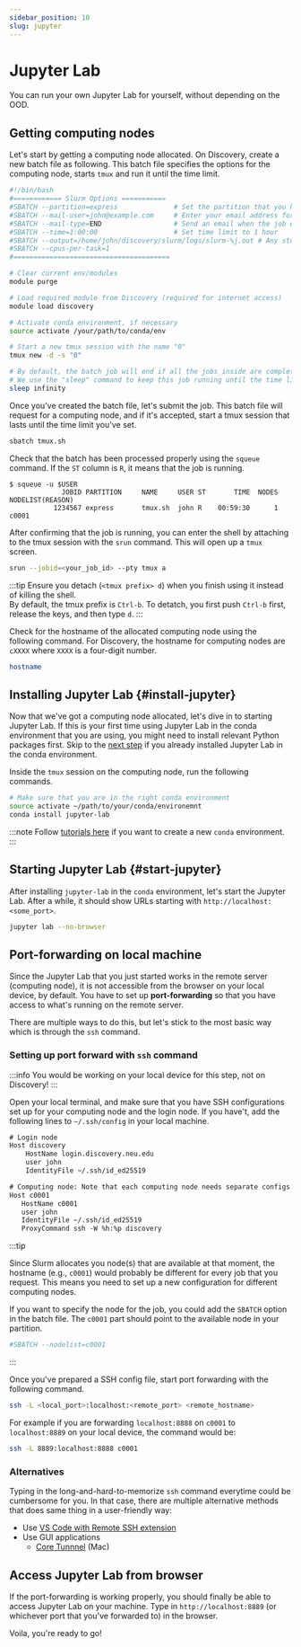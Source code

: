```yaml
---
sidebar_position: 10
slug: jupyter
---
```


# Jupyter Lab

You can run your own Jupyter Lab for yourself, without depending on the OOD.

## Getting computing nodes
Let's start by getting a computing node allocated. On Discovery, create a new batch file as following. This batch file specifies the options for the computing node, starts `tmux` and run it until the time limit.

```bash title="tmux.sh"
#!/bin/bash
#============ Slurm Options ===========
#SBATCH --partition=express              # Set the partition that you have access to.
#SBATCH --mail-user=john@example.com     # Enter your email address for job notification
#SBATCH --mail-type=END                  # Send an email when the job ends
#SBATCH --time=1:00:00                   # Set time limit to 1 hour
#SBATCH --output=/home/john/discovery/slurm/logs/slurm-%j.out # Any stdout will be stored here.
#SBATCH --cpus-per-task=1
#=======================================

# Clear current env/modules
module purge

# Load required module from Discovery (required for internet access)
module load discovery

# Activate conda environment, if necessary
source activate /your/path/to/conda/env

# Start a new tmux session with the name "0"
tmux new -d -s "0"

# By default, the batch job will end if all the jobs inside are complete.
# We use the "sleep" command to keep this job running until the time limit
sleep infinity
```

Once you've created the batch file, let's submit the job. This batch file will request for a computing node, and if it's accepted, start a tmux session that lasts until the time limit you've set.
```sh
sbatch tmux.sh
```

Check that the batch has been processed properly using the `squeue` command. If the `ST` column is `R`, it means that the job is running.
```shell-session
$ squeue -u $USER
             JOBID PARTITION     NAME     USER ST       TIME  NODES NODELIST(REASON)
           1234567 express       tmux.sh  john R    00:59:30      1 c0001
```

After confirming that the job is running, you can enter the shell by attaching to the tmux session with the `srun` command. This will open up a `tmux` screen.
```sh
srun --jobid=<your_job_id> --pty tmux a
```

:::tip
Ensure you detach (`<tmux prefix> d`) when you finish using it instead of killing the shell.  
By default, the tmux prefix is `Ctrl-b`. To detatch, you first push `Ctrl-b` first, release the keys, and then type `d`.
:::

Check for the hostname of the allocated computing node using the following command. For Discovery, the hostname for computing nodes are `cXXXX` where `XXXX` is a four-digit number.
```sh
hostname
```

## Installing Jupyter Lab {#install-jupyter}
Now that we've got a computing node allocated, let's dive in to starting Jupyter Lab. If this is your first time using Jupyter Lab in the conda environment that you are using, you might need to install relevant Python packages first. Skip to the [next step](#start-jupyter) if you already installed Jupyter Lab in the conda environment.

Inside the `tmux` session on the computing node, run the following commands.
```sh
# Make sure that you are in the right conda environment
source activate ~/path/to/your/conda/environemnt
conda install jupyter-lab
```

:::note
Follow [tutorials here](/docs/computation/hpc/intro/conda#conda-create) if you want to create a new `conda` environment.
:::

## Starting Jupyter Lab {#start-jupyter}
After installing `jupyter-lab` in the `conda` environment, let's start the Jupyter Lab. After a while, it should show URLs starting with `http://localhost:<some_port>`.
```sh
jupyter lab --no-browser
```

## Port-forwarding on local machine
Since the Jupyter Lab that you just started works in the remote server (computing node), it is not accessible from the browser on your local device, by default. You have to set up **port-forwarding** so that you have access to what's running on the remote server.

There are multiple ways to do this, but let's stick to the most basic way which is through the `ssh` command.

### Setting up port forward with `ssh` command

:::info
You would be working on your local device for this step, not on Discovery!
:::

<!-- #### Set up SSH config -->
Open your local terminal, and make sure that you have SSH configurations set up for your computing node and the login node. If you have't, add the following lines to `~/.ssh/config` in your local machine.

```txt title="~/.ssh/config"
# Login node
Host discovery
    HostName login.discovery.neu.edu
    user john
    IdentityFile ~/.ssh/id_ed25519

# Computing node: Note that each computing node needs separate configs
Host c0001
   HostName c0001
   user john
   IdentityFile ~/.ssh/id_ed25519
   ProxyCommand ssh -W %h:%p discovery
```

:::tip

Since Slurm allocates you node(s) that are available at that moment, the hostname (e.g., `c0001`) would probably be different for every job that you request. This means you need to set up a new configuration for different computing nodes.

If you want to specify the node for the job, you could add the `SBATCH` option in the batch file. The `c0001` part should point to the available node in your partition.
```sh
#SBATCH --nodelist=c0001
```

:::

Once you've prepared a SSH config file, start port forwarding with the following command.

```sh
ssh -L <local_port>:localhost:<remote_port> <remote_hostname>
```

For example if you are forwarding `localhost:8888` on `c0001` to `localhost:8889` on your local device, the command would be:
```sh
ssh -L 8889:localhost:8888 c0001
```

### Alternatives

Typing in the long-and-hard-to-memorize `ssh` command everytime could be cumbersome for you. In that case, there are multiple alternative methods that does same thing in a user-friendly way:
- Use [VS Code with Remote SSH extension](/docs/computation/hpc/intro/vscode-jupyter)
- Use GUI applications
    - [Core Tunnnel](https://codinn.com/tunnel/) (Mac)



## Access Jupyter Lab from browser
If the port-forwarding is working properly, you should finally be able to access Jupyter Lab on your machine. Type in `http://localhost:8889` (or whichever port that you've forwarded to) in the browser.

Voila, you're ready to go!